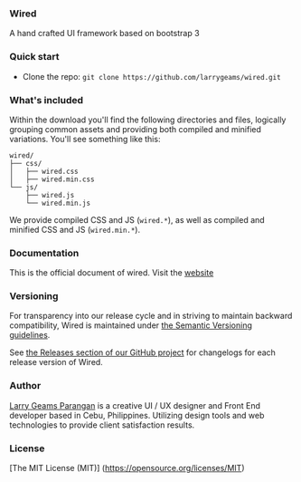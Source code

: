 ### Wired
A hand crafted UI framework based on bootstrap 3 
 
### Quick start
- Clone the repo: `git clone https://github.com/larrygeams/wired.git`

### What's included

Within the download you'll find the following directories and files, logically grouping common assets and providing both compiled and minified variations. You'll see something like this:

```
wired/
├── css/
│   ├── wired.css
│   ├── wired.min.css
└── js/
    ├── wired.js
    └── wired.min.js
```

We provide compiled CSS and JS (`wired.*`), as well as compiled and minified CSS and JS (`wired.min.*`). 

### Documentation
This is the official document of wired. Visit the [website](http://larrygeams.github.io/wired/)

### Versioning

For transparency into our release cycle and in striving to maintain backward compatibility, Wired is maintained under [the Semantic Versioning guidelines](http://semver.org/). 

See [the Releases section of our GitHub project](https://github.com/larry/wired/releases) for changelogs for each release version of Wired. 

### Author
[Larry Geams Parangan](http://larrygeams.github.io) is a creative UI / UX designer and Front End developer based in Cebu, Philippines. Utilizing design tools and web technologies to provide client satisfaction results.

### License
[The MIT License (MIT)] (https://opensource.org/licenses/MIT)

